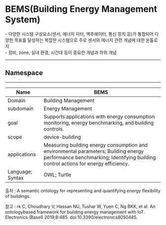 # BEMS(Building Energy Management System)

&#45; 다양한 시스템 구성요소(센서, 에너지 미터, 액추에이터, 통신 장치 등)가 통합되어 다양한 목표를 달성하는 복잡한 시스템으로 주로 센서와 에너지 관련 개념에 대한 온톨로지  <br/>
&#45; 장비, zone, 실내 환경, 시간대 등이 중요한 개념과 하위 개념

---
## Namespace


---
| Name             | BEMS                |
| ---------------- | ------------------- |
| Domain           | Building Management |
| subdomain        | Energy Management   |
| goal             | Supports applications with energy consumption monitoring, energy benchmarking, and building controls.                    |
| scope            | device-building                    |
| applications     | Measuring building energy consumption and environmental parameters; Building energy performance benchmarking; Identifying building control actions for energy efficiency.                    |
| Language; Syntax |   OWL; Turtle                  |

출처 :  A semantic ontology for representing and quantifying energy flexibility of buildings.

참고 : rk C, Choudhary V, Hassan NU, Tushar W, Yuen C, Ng BKK, et al. An ontologybased framework for building energy management with IoT. Electronics (Basel) 2019;8:485. doi:10.3390/electronics8050485.